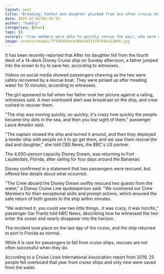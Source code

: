```yaml
---
layout: post
title: "Breaking: Father and daughter plucked from sea after cruise ship drama"
date: 2025-07-01T02:56:13
author: "badely"
categories: [News]
tags: []
excerpt: "Crew members were able to quickly rescue the pair, who were on the last day of a Disney cruise to the Bahamas."
image: assets/images/7ffd5d503cbf8bb16313f97542a22049.jpg
---
```


It has been recently reported that After his daughter fell from the fourth deck of a 14-deck Disney Cruise ship on Sunday afternoon, a father jumped into the ocean to try to save her, according to witnesses. 

Videos on social media showed passengers cheering as the two were safely recovered by a rescue boat. They were picked up after treading water for 10 minutes, according to witnesses.  

The girl appeared to fall when her father took her picture against a railing, witnesses said. A man overboard alert was broadcast on the ship, and crew rushed to recover them.

"The ship was moving quickly, so quickly, it's crazy how quickly the people became tiny dots in the sea, and then you lost sight of them," passenger Laura Amador said.

"The captain slowed the ship and turned it around, and then they deployed a tender ship with people on it to go get them, and we saw them rescue the dad and daughter," she told CBS News, the BBC's US partner. 

The 4,000-person capacity Disney Dream,  was returning to Fort Lauderdale, Florida, after sailing for four days around the Bahamas. 

Disney confirmed in a statement that two passengers were rescued, but offered few details about what occurred.

"The Crew aboard the Disney Dream swiftly rescued two guests from the water," a Disney Cruise Line spokesperson said.  "We commend our Crew Members for their exceptional skills and prompt actions, which ensured the safe return of both guests to the ship within minutes. 

"We watched it, you could see two little things...it was crazy, it was horrific," passenger Gar Frantz told NBC News, describing how he witnessed the two enter the ocean and nearly disappear into the horizon.

The incident took place on the last day of the cruise, and the ship returned to port in Florida as normal. 

While it is rare for passengers to fall from cruise ships, rescues are not often successful when they do. 

According to a Cruise Lines International Association report from 2019, 25 people fell overboard that year from cruise ships and only nine were saved from the water. 

